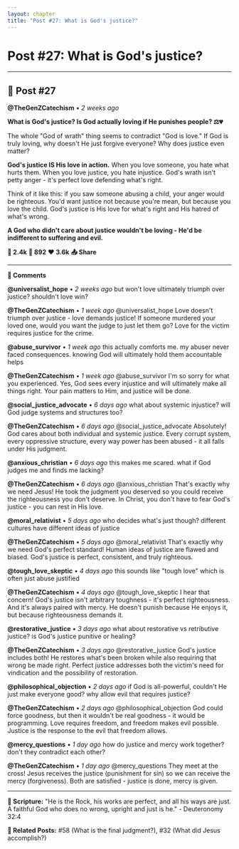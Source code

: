 ```yaml
---
layout: chapter
title: "Post #27: What is God's justice?"
---
```

# Post #27: What is God's justice?

---

## 📱 Post #27

**@TheGenZCatechism** • *2 weeks ago*

**What is God's justice? Is God actually loving if He punishes people? ⚖️💔**

The whole "God of wrath" thing seems to contradict "God is love." If God is truly loving, why doesn't He just forgive everyone? Why does justice even matter?

**God's justice IS His love in action.** When you love someone, you hate what hurts them. When you love justice, you hate injustice. God's wrath isn't petty anger - it's perfect love defending what's right.

Think of it like this: if you saw someone abusing a child, your anger would be righteous. You'd want justice not because you're mean, but because you love the child. God's justice is His love for what's right and His hatred of what's wrong.

**A God who didn't care about justice wouldn't be loving - He'd be indifferent to suffering and evil.**

**💭 2.4k** **🔄 892** **❤️ 3.6k** **📤 Share**

---

**💬 Comments**

**@universalist_hope** • *2 weeks ago*
but won't love ultimately triumph over justice? shouldn't love win?

**@TheGenZCatechism** • *1 week ago*
@universalist_hope Love doesn't triumph over justice - love demands justice! If someone murdered your loved one, would you want the judge to just let them go? Love for the victim requires justice for the crime.

**@abuse_survivor** • *1 week ago*
this actually comforts me. my abuser never faced consequences. knowing God will ultimately hold them accountable helps

**@TheGenZCatechism** • *1 week ago*
@abuse_survivor I'm so sorry for what you experienced. Yes, God sees every injustice and will ultimately make all things right. Your pain matters to Him, and justice will be done.

**@social_justice_advocate** • *6 days ago*
what about systemic injustice? will God judge systems and structures too?

**@TheGenZCatechism** • *6 days ago*
@social_justice_advocate Absolutely! God cares about both individual and systemic justice. Every corrupt system, every oppressive structure, every way power has been abused - it all falls under His judgment.

**@anxious_christian** • *6 days ago*
this makes me scared. what if God judges me and finds me lacking?

**@TheGenZCatechism** • *6 days ago*
@anxious_christian That's exactly why we need Jesus! He took the judgment you deserved so you could receive the righteousness you don't deserve. In Christ, you don't have to fear God's justice - you can rest in His love.

**@moral_relativist** • *5 days ago*
who decides what's just though? different cultures have different ideas of justice

**@TheGenZCatechism** • *5 days ago*
@moral_relativist That's exactly why we need God's perfect standard! Human ideas of justice are flawed and biased. God's justice is perfect, consistent, and truly righteous.

**@tough_love_skeptic** • *4 days ago*
this sounds like "tough love" which is often just abuse justified

**@TheGenZCatechism** • *4 days ago*
@tough_love_skeptic I hear that concern! God's justice isn't arbitrary toughness - it's perfect righteousness. And it's always paired with mercy. He doesn't punish because He enjoys it, but because righteousness demands it.

**@restorative_justice** • *3 days ago*
what about restorative vs retributive justice? is God's justice punitive or healing?

**@TheGenZCatechism** • *3 days ago*
@restorative_justice God's justice includes both! He restores what's been broken while also requiring that wrong be made right. Perfect justice addresses both the victim's need for vindication and the possibility of restoration.

**@philosophical_objection** • *2 days ago*
if God is all-powerful, couldn't He just make everyone good? why allow evil that requires justice?

**@TheGenZCatechism** • *2 days ago*
@philosophical_objection God could force goodness, but then it wouldn't be real goodness - it would be programming. Love requires freedom, and freedom makes evil possible. Justice is the response to the evil that freedom allows.

**@mercy_questions** • *1 day ago*
how do justice and mercy work together? don't they contradict each other?

**@TheGenZCatechism** • *1 day ago*
@mercy_questions They meet at the cross! Jesus receives the justice (punishment for sin) so we can receive the mercy (forgiveness). Both are satisfied - justice is done, mercy is given.

---

**📖 Scripture:** "He is the Rock, his works are perfect, and all his ways are just. A faithful God who does no wrong, upright and just is he." - Deuteronomy 32:4

**🔗 Related Posts:** #58 (What is the final judgment?), #32 (What did Jesus accomplish?) 
